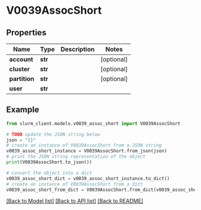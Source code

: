 # V0039AssocShort


## Properties

Name | Type | Description | Notes
------------ | ------------- | ------------- | -------------
**account** | **str** |  | [optional] 
**cluster** | **str** |  | [optional] 
**partition** | **str** |  | [optional] 
**user** | **str** |  | 

## Example

```python
from slurm_client.models.v0039_assoc_short import V0039AssocShort

# TODO update the JSON string below
json = "{}"
# create an instance of V0039AssocShort from a JSON string
v0039_assoc_short_instance = V0039AssocShort.from_json(json)
# print the JSON string representation of the object
print(V0039AssocShort.to_json())

# convert the object into a dict
v0039_assoc_short_dict = v0039_assoc_short_instance.to_dict()
# create an instance of V0039AssocShort from a dict
v0039_assoc_short_from_dict = V0039AssocShort.from_dict(v0039_assoc_short_dict)
```
[[Back to Model list]](../README.md#documentation-for-models) [[Back to API list]](../README.md#documentation-for-api-endpoints) [[Back to README]](../README.md)


